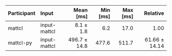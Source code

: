 | Participant | Input | Mean [ms] | Min [ms] | Max [ms] | Relative |
|:---|:---|---:|---:|---:|---:|
| mattcl | input-mattcl | 8.1 ± 1.8 | 6.2 | 17.0 | 1.00 |
| mattcl-py | input-mattcl | 496.7 ± 14.8 | 477.6 | 511.7 | 61.66 ± 14.14 |
